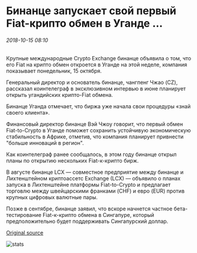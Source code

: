# Бинанце запускает свой первый Fiat-крипто обмен в Уганде ...

###### 2018-10-15 08:10

Крупные международные Crypto Exchange бинанце объявила о том, что его Fiat на крипто обмен откроется в Уганде на этой неделе, компания показывает понедельник, 15 октября.

Генеральный директор и основатель бинанце, чангпенг Чжао (CZ), рассказал коинтелеграф в эксклюзивном интервью в июне планирует открыть угандийских крипто-Fiat обмена.

Бинанце Уганда отмечает, что биржа уже начала свои процедуры «знай своего клиента».

Финансовый директор бинанце Вэй Чжоу говорит, что первый обмен Fiat-to-Crypto в Уганде поможет сохранить устойчивую экономическую стабильность в Африке, отметив, что компания планирует привнести "больше инноваций в регион".

Как коинтелеграф ранее сообщалось, в этом году бинанце открыл планы по открытию нескольких Fiat-к-крипто бирж.

В августе бинанце LCX — совместное предприятие между бинанце и Лихтенштейном криптоассетс Exchange (LCX) — объявило о планах запуска в Лихтенштейне платформы Fiat-to-Crypto и предлагает торговлю между швейцарскими франками (CHF) и евро (EUR) против крупных цифровых валютные пары.

Позже в сентябре, бинанце заявил, что вскоре начнется частное бета-тестирование Fiat-к-крипто обмена в Сингапуре, который предположительно будет поддерживать Сингапурский доллар.

[Original source](https://cointelegraph.com/news/binance-launches-its-first-fiat-crypto-exchange-in-uganda)

![stats](https://c.statcounter.com/11760860/0/a89fa40b/1/ "stats")